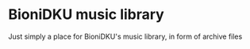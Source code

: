 # BioniDKU music library 
Just simply a place for BioniDKU's music library, in form of archive files
